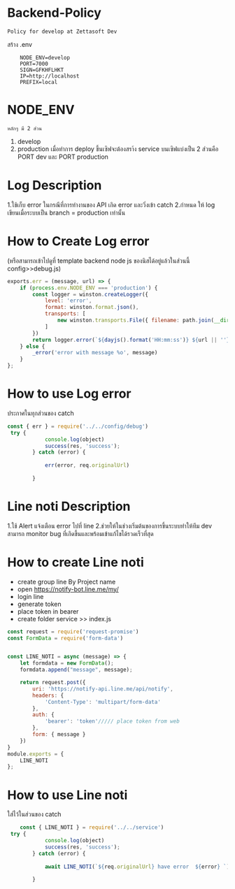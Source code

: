 # Backend-Policy
    Policy for develop at Zettasoft Dev
สร้าง .env
```
    NODE_ENV=develop
    PORT=7000
    SIGN=GFKHFLHKT
    IP=http://localhost
    PREFIX=local
```

# NODE_ENV 
    หลักๆ มี 2 ส่วน 
1. develop
2. production 
เมื่อทำการ deploy ขึ้นเซิฟจะต้องสรา้ง service บนเซิฟแบ่งเป็น 2 ส่วนคือ PORT dev และ PORT production

# Log Description 
1.ใช้เก็บ error ในกรณีที่การทำงานของ API เกิด error และวิ่งเข้า catch
2.กำหนด ให้ log เขียนเมื่อระบบเป็น branch = production เท่านั้น

# How to Create Log error
(หรือสามารถเข้าไปดูที่ template backend node js ของนิสได้อยู่แล้วในส่วนนี้ config>>debug.js)
```js
exports.err = (message, url) => {
    if (process.env.NODE_ENV === 'production') {
        const logger = winston.createLogger({
            level: 'error',
            format: winston.format.json(),
            transports: [
                new winston.transports.File({ filename: path.join(__dirname, '..', 'logs', `${dayjs().format('YYYY-MM-DD')}-error.log`), level: 'error' })
            ]
        })
        return logger.error(`${dayjs().format('HH:mm:ss')} ${url || ''} => ${message}`);
    } else {
        _error('error with message %o', message)
    }
};
```
# How to use Log error 
ประกาศในทุกส่วนของ catch 
```js
const { err } = require('../../config/debug')
 try {
            console.log(object)
            success(res, 'success');
        } catch (error) {
         
            err(error, req.originalUrl)
   
        }
```

# Line noti Description
1.ใช้  Alert แจ้งเตือน error ไปที่ line 
2.ช่วยให้ในช่วงเริ่มต้นของการขึ้นระบบทำให้ทีม dev สามารถ monitor bug ที่เกิดขึ้นและพร้อมเข้าแก้ไขได้รวดเร็วที่สุด

# How to create Line noti
- create group line By Project name
- open https://notify-bot.line.me/my/
- login line
- generate token
- place token in bearer
- create folder service >> index.js

```js
const request = require('request-promise')
const FormData = require('form-data')


const LINE_NOTI = async (message) => {
    let formdata = new FormData();
    formdata.append("message", message);

    return request.post({
        uri: 'https://notify-api.line.me/api/notify',
        headers: {
            'Content-Type': 'multipart/form-data'
        },
        auth: {
            'bearer': 'token'///// place token from web
        },
        form: { message }
    })
}
module.exports = {
    LINE_NOTI
};


```

# How to use Line noti
ใส่ไว้ในส่วนของ catch 
```js
    const { LINE_NOTI } = require('../../service')
 try {
            console.log(object)
            success(res, 'success');
        } catch (error) {
         
            await LINE_NOTI(`${req.originalUrl} have error  ${error} `)
   
        }
```




